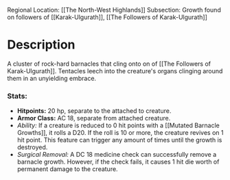 Regional Location: [[The North-West Highlands]]
Subsection: Growth found on followers of [[Karak-Ulgurath]], [[The Followers of Karak-Ulgurath]]
# Description
A cluster of rock-hard barnacles that cling onto on of [[The Followers of Karak-Ulgurath]]. Tentacles leech into the creature's organs clinging around them in an unyielding embrace. 
### Stats:
- **Hitpoints:** 20 hp, separate to the attached to creature. 
- **Armor Class:** AC 18, separate from attached creature.
- *Ability:* If a creature is reduced to 0 hit points with a [[Mutated Barnacle Growths]], it rolls a D20. If the roll is 10 or more, the creature revives on 1 hit point. This feature can trigger any amount of times until the growth is destroyed. 
- *Surgical Removal:* A DC 18 medicine check can successfully remove a barnacle growth. However, if the  check fails, it causes 1 hit die worth of permanent damage to the creature. 